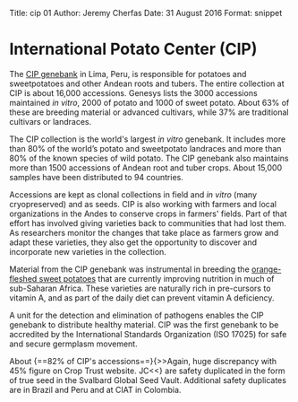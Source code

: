 Title:   cip 01
Author: Jeremy Cherfas
Date:   31 August 2016
Format: snippet

# International Potato Center (CIP)

The [CIP genebank][cipotato] in Lima, Peru, is responsible for potatoes and sweetpotatoes and other Andean roots and tubers. The entire collection at CIP is about 16,000 accessions. Genesys lists the 3000 accessions maintained *in vitro*, 2000 of potato and 1000 of sweet potato. About 63% of these are breeding material or advanced cultivars, while 37% are traditional cultivars or landraces.

The CIP collection is the world's largest *in vitro* genebank. It includes more than 80% of the world’s potato and sweetpotato landraces and more than 80% of the known species of wild potato. The CIP genebank also maintains more than 1500 accessions of Andean root and tuber crops. About 15,000 samples have been distributed to 94 countries.

Accessions are kept as clonal collections in field and *in vitro* (many cryopreserved) and as seeds. CIP is also working with farmers and local organizations in the Andes to conserve crops in farmers' fields. Part of that effort has involved giving varieties back to communities that had lost them. As researchers monitor the changes that take place as farmers grow and adapt these varieties, they also get the opportunity to discover and incorporate new varieties in the collection.

Material from the CIP genebank was instrumental in breeding the [orange-fleshed sweet potatoes][cipotato 2] that are currently improving nutrition in much of sub-Saharan Africa. These varieties are naturally rich in pre-cursors to vitamin A, and as part of the daily diet can prevent vitamin A deficiency.

A unit for the detection and elimination of pathogens enables the CIP genebank to distribute healthy material. CIP was the first genebank to be accredited by the International Standards Organization (ISO 17025) for safe and secure germplasm movement.

About {==82% of CIP's accessions==}{>>Again, huge discrepancy with 45% figure on Crop Trust website. JC<<} are safety duplicated in the form of true seed in the Svalbard Global Seed Vault. Additional safety duplicates are in Brazil and Peru and at CIAT in Colombia.

[cipotato]: http://cipotato.org/genebank
[cipotato 2]: http://cipotato.org/sweetpotato/nutrition-2/
